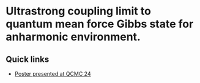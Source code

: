 # Ultrastrong coupling limit to quantum mean force Gibbs state for anharmonic environment. 

## Quick links

  - [Poster presented at QCMC 24](https://drive.google.com/file/d/1kQrJAaTPtgEMTyjJafm5inQYjGPGy0Ta/view?usp=drive_link)



